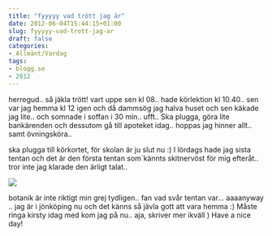 ```yaml
---
title: "fyyyyy vad trött jag är"
date: 2012-06-04T15:44:15+01:00
slug: fyyyyy-vad-trott-jag-ar
draft: false
categories:
- Allmänt/Vardag
tags:
- blogg.se
- 2012
---
```

herregud.. så jäkla trött! vart uppe sen kl 08.. hade körlektion kl 10.40.. sen var jag hemma kl 12 igen och då dammsög jag halva huset och sen käkade jag lite.. och somnade i soffan i 30 min.. ufft.. Ska plugga, göra lite bankärenden och dessutom gå till apoteket idag.. hoppas jag hinner allt.. samt övningsköra..  
  
ska plugga till körkortet, för skolan är ju slut nu :) I lördags hade jag sista tentan och det är den första tentan som´kännts skitnervöst för mig efteråt.. tror inte jag klarade den ärligt talat..  
  
![](/assets/images/blogg.se/vattenliljor_205286303.jpg)  
  
botanik är inte riktigt min grej tydligen.. fan vad svår tentan var... aaaanyway .. jag är i jönköping nu och det känns så jävla gott att vara hemma :) Måste ringa kirsty idag med kom jag på nu.. aja, skriver mer ikväll ) Have a nice day!